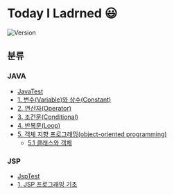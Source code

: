 # Today I Ladrned :smiley:
![Version](https://img.shields.io/badge/version-2021.01.11-blue.svg)
## 분류
### JAVA
* [JavaTest](https://github.com/wnsgudchl0302/TIL/blob/master/Java/JavaTest.md)
* [1. 변수(Variable)와 상수(Constant)](https://github.com/wnsgudchl0302/TIL/blob/master/Java/Variable_and_Constant.md)
* [2. 연산자(Operator)](https://github.com/wnsgudchl0302/TIL/blob/master/Java/Operator.md)
* [3. 조건문(Conditional)](https://github.com/wnsgudchl0302/TIL/blob/master/Java/Conditional.md)
* [4. 반복문(Loop)](https://github.com/wnsgudchl0302/TIL/blob/master/Java/Loop.md)
* [5. 객체 지향 프로그래밍(object-oriented programming)](https://github.com/wnsgudchl0302/TIL)
    * [5.1 클래스와 객체](https://github.com/wnsgudchl0302/TIL/blob/master/Java/Class_and_Object.md)
    <!--* [5.2 배열](https://github.com/wnsgudchl0302/TIL/blob/master/Java/Array.md)
    * [5.3 상속](https://github.com/wnsgudchl0302/TIL/blob/master/Java/Inheritance.md)-->
### JSP

* [JspTest](https://github.com/wnsgudchl0302/TIL/blob/master/Jsp/JspTest.md)
* [1. JSP 프로그래밍 기초](https://github.com/wnsgudchl0302/TIL/blob/master/Jsp/Basics_Jsp_Programming.md)
<!--* [2. 폼 태그](https://github.com/wnsgudchl0302/TIL/blob/master/Java/Form.md)-->
 